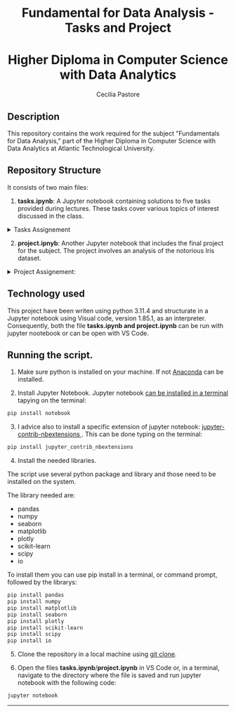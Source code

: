 <h1 align="center">Fundamental for Data Analysis  - Tasks and Project</h1>
<h1 align="center">Higher Diploma in Computer Science with Data Analytics</h1>
   <p align="center">
   Cecilia Pastore 

## Description

This repository contains the work required for the subject "Fundamentals for Data Analysis," part of the Higher Diploma in Computer Science with Data Analytics at Atlantic Technological University.

## Repository Structure

It consists of two main files:

1. **tasks.ipynb**: A Jupyter notebook containing solutions to five tasks provided during lectures. These tasks cover various topics of interest discussed in the class.

<details>
    <summary> Tasks Assignement </summary>
           <p>

1. The Collatz conjecture1 is a famous unsolved problem in mathematics. The problem is to prove that if you start with any positive integer x and repeatedly apply the function f(x) below, you always get stuck in the repeating sequence 1, 4, 2, 1, 4, 2, . . .
$$
 f(n) =
  \begin{cases}
    n/2       & \quad \text{if } n \text{ is even}\\
    -(n+1)/2  & \quad \text{if } n \text{ is odd}
  \end{cases}
$$
For example, starting with the value 10, which is an even number, we divide it by 2 to get 5. Then 5 is an odd number so, we multiply by 3 and add 1 to get 16. Then we repeatedly divide by 2 to get 8, 4, 2, 1. Once we are at 1, we go back to 4 and get stuck in the repeating sequence 4, 2, 1 as we suspected. Your task is to verify, using Python, that the conjecture is true for the first 10,000 positive integers.
2. Give an overview of the famous penguins data set, explaining the types of variables it contains. Suggest the types of variables that should be used to model them in Python, explaining your rationale.
3. For each of the variables in the penguins data set,3 suggest what 3 mwaskom/seaborn-data: Data repository for seaborn examples. probability distribution from the numpy random distributions list is the most appropriate to model the variable.
4. Suppose you are flipping two coins, each with a probability p of giving heads. Plot the entropy of the total number of heads versus p.
5. Create an appropriate individual plot for each of the variables in the penguin data set.

</p>
</details>

2. **project.ipnyb**: Another Jupyter notebook that includes the final project for the subject. The project involves an analysis of the notorious Iris dataset.

</p>
</details>

<details>
    <summary> Project Assignement: </summary>
           <p>

The project is to create a notebook investigating the variables and data points within the well-known iris flower data set associated with Ronald A Fisher.
• In the notebook, you should discuss the classification of each variable within the data set according to common variable types and scales of measurement in mathematics, statistics, and Python.
• Select, demonstrate, and explain the most appropriate summary statistics to describe each variable.
• Select, demonstrate, and explain the most appropriate plot(s) for each variable.
• The notebook should follow a cohesive narrative about the data set

</p>
</details>

## Technology used 

This project have been writen using python 3.11.4 and structurate in a Jupyter notebook using Visual code, version 1.85.1, as an interpreter. Consequently, both the file **tasks.ipynb and project.ipynb** can be run with  jupyter nootebook or can be open with VS Code. 

## Running the script.

1. Make sure python is installed on your machine. If not [Anaconda](https://www.anaconda.com/) can be installed.

2. Install Jupyter Notebook. Jupyter notebook [can be installed in a terminal](https://jupyter.org/install) tapying on the terminal:

```python
pip install notebook
```
3. I advice also to install a specific extension of jupyter notebook: [jupyter-contrib-nbextensions ](https://pypi.org/project/jupyter-contrib-nbextensions/). This can be done typing on the terminal:

```python
pip install jupyter_contrib_nbextensions
```

4. Install the  needed libraries.

The script use several python package and library and those need to be installed on the system.

The library needed are:
- pandas
- numpy
- seaborn 
- matplotlib
- plotly
- scikit-learn
- scipy
- io 

To install them you can use pip install in a terminal, or command prompt, followed by the librarys:

```python
pip install pandas
pip install numpy
pip install matplotlib 
pip install seaborn
pip install plotly
pip install scikit-learn
pip install scipy
pip install io
```
5. Clone the repository in a local machine using [git clone](https://robots.net/how-to-guide/how-to-download-a-github-repository/).

6. Open the files **tasks.ipynb**/**project.ipynb** in VS Code or, in a terminal, navigate to the directory where the file is saved and run jupyter notebook with the following code:

```python
jupyter notebook
```
---
